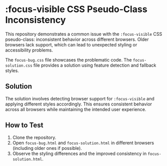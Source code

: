 # :focus-visible CSS Pseudo-Class Inconsistency

This repository demonstrates a common issue with the `:focus-visible` CSS pseudo-class: inconsistent behavior across different browsers.  Older browsers lack support, which can lead to unexpected styling or accessibility problems.

The `focus-bug.css` file showcases the problematic code.  The `focus-solution.css` file provides a solution using feature detection and fallback styles.

## Solution

The solution involves detecting browser support for `:focus-visible` and applying different styles accordingly.  This ensures consistent behavior across all browsers while maintaining the intended user experience.

## How to Test

1. Clone the repository.
2. Open `focus-bug.html` and `focus-solution.html` in different browsers (including older ones if possible).
3. Observe the styling differences and the improved consistency in `focus-solution.html`.